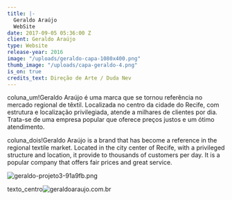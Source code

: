 ```yaml
---
title: |-
  Geraldo Araújo
  WebSite
date: 2017-09-05 05:36:00 Z
client: Geraldo Araújo
type: Website
release-year: 2016
image: "/uploads/geraldo-capa-1080x400.png"
thumb_image: "/uploads/capa-geraldo-4.png"
is_on: true
credits_text: Direção de Arte / Duda Nev
---
```


coluna_um!Geraldo Araújo é uma marca que se tornou referência no mercado regional de têxtil. Localizada no centro da cidade do Recife, com estrutura e localização privilegiada, atende a milhares de clientes por dia. Trata-se de uma empresa popular que oferece preços justos e um ótimo atendimento.

coluna_dois!Geraldo Araújo is a brand that has become a reference in the regional textile market. Located in the city center of Recife, with a privileged structure and location, it provide to thousands of customers per day. It is a popular company that offers fair prices and great service.



![geraldo-projeto3-91a9fb.png](/uploads/geraldo-projeto3-91a9fb.png)

texto_centro![geraldoaraujo.com.br](www.geraldoaraujo.com.br/)